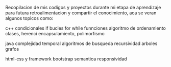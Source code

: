 Recopilacion de mis codigos y proyectos durante mi etapa de aprendizaje para futura retroalimentacion y compartir el conocimiento, aca se veran algunos topicos como:

c++
condicionales if
bucles for while
funnciones
algoritmo de ordenamiento
clases, herenci encapsulamiento, polimorfismo

java
complejidad temporal
algoritmos de busqueda
recursividad
arboles
grafos

html-css y framework bootstrap 
semantica 
responsividad
